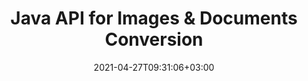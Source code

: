 ---
############################# Static ############################
layout: "product"
date: 2021-04-27T09:31:06+03:00
draft: false

product: "Conversion"
product_tag: "conversion"
platform: "Java"
platform_tag: "java"

############################# Head ############################
head_title: "Java Document Conversion API | Convert PDF Word Excel PPTX HTML Images"
head_description: "Java Document Conversion API. Convert PDF Word DOC DOCX, Excel Worksheet, PPT PPTX, HTML, PSD, MPT MPP, Email MSG EMLX, XML & image file formats."

############################# Header ############################
title: "Java API for Images & Documents Conversion"
description: "‎Native Java API to Integrate Document Conversion Functionality in Java Applications, Supporting 80+ Document & Image File Formats.‎"
button:
    enable: true
    icon: "fas fa-arrow-down"
    label: "Download Free Trial"
    link: "https://downloads.groupdocs.com/conversion/java"

############################# SubMenu ############################
submenu:
    enable: true
    
    left:
        img_alt: "GroupDocs.Conversion for Java"
        image: "https://www.groupdocs.cloud/templates/groupdocs/images/product-logos/groupdocs-conversion-java.png"
        product: "GroupDocs.Conversion"
        platform: "Java"

    middle:
        button:
            # button loop
            - link: "#overview"
              text: "Overview"

            # button loop
            - link: "#features"
              text: "Features"

            # button loop
            - link: "#support"
              text: "Support"

            # button loop
            - link: "https://products.groupdocs.app/conversion"
              text: "Live Demo"

            # button loop
            - link: "https://purchase.groupdocs.com/pricing/conversion/java"
              text: "Pricing"

    right:
        link_download: "https://downloads.groupdocs.com/conversion"
        link_learn: "https://docs.groupdocs.com/conversion/java/"
        link_buy: "https://purchase.groupdocs.com"

############################# Overview ############################
overview:
    enable: true
    content: |
      GroupDocs.Conversion for Java combines a powerful set of document conversion APIs to display images and document formats in your Java applications without needing to install additional software. It natively rasterizes the documents and converts them into SVG+HTML+CSS to enhance the quality of document viewing while delivering a true-text, high-fidelity output. Using the document rendering API – quickly view PDF, HTML, XML, Microsoft Office Word, Excel worksheets, PowerPoint presentations, Outlook emails, Visio diagrams, Project, metafiles, images and various other file formats with ease and fewer programming hazards. It can also display password-protected files and allow to get document representation as HTML, image or PDF form after the rendering. Our file conversion library is quite customizable, as it allows you to display the whole ‎document, or render it partially to speed up the process. Through GroupDocs.Conversion for Java ‎API, you can view pages, specific cell range in a spreadsheet or even render an individual ‎document layer in formats, such as, PDF and CAD.  
        
      GroupDocs.Conversion for Java API allows you to ‎render documents with/without annotation or comments for supported file formats.‎ It also enables you to add custom font directories and extract basic document information such as FileType, Extension, Name, PageCount, etc.‎  
        
      GroupDocs.Conversion for Java is compatible with all Java versions and supports popular operating systems (Windows, Linux, macOS) that are capable to run Java runtime.
    tabs:
      enable: true   
      
      ## TAB ONE ##
      tab_one:
        description: |
          Following is an overview of GroupDocs.Conversion for Java:

        right:
          enable: true
          icon: "fab fa-html5"
          title: "Overview"
          content: |
            * Auto-detect File Type
            * Convert Documents
            * Convert Spreadsheets
            * Convert Presentations
            * Convert PDF Documents
            * Convert Raster Images
            * Convert HTML Documents
            * Convert PSD Documents
            * Convert CAD Documents
            * Configure Watermark
            * Apply Password Protection
            * Customized Conversion
      
      ## TAB TWO ##
      tab_two:
        description: |
          GroupDocs.Conversion for Java supports converting between all popular and commonly used [document file formats](https://docs.groupdocs.com/conversion/java/supported-document-formats/).

        left:
          enable: true
          table:
            # table loop
            - title: "Convert From:"
              content: |
                * **Documents**: DOC, DOCX, DOCM, DOT, DOTX, DOTM, RTF, TXT, ODT, OTT
                * **Spreadsheets**: XLS, XLSX, XLSM, XLSB, XLT, XLTX, XLTM, XLAM, CSV, XLS2003, Excel95, ODS, TSV, FODS
                * **Presentations**: PPT, PPTX, PPS, PPSX, ODP, POT, POTM, POTX, PPTM, PPSM
                * **Images**: TIF, TIFF, JPG, JPEG, PNG, GIF, BMP, ICO, CMX, DIB, JPC, JPEG2000, JPEG-LS
                * **Portable**: PDF, XPS, OXPS, EPUB
                * **PostScript**: EPS, PS, PSL
                * **HTML**: HTM, HTML, MHTML
                * **Diagrams**: VSD, VSDX, VSS, VST, VSX, VTX, VDW, VDX, SVG, VSDM, VSSM, VSTM
                * **Project**: MPT, MPP, MPX
                * **Outlook**: PST, OST
                * **Email**: MSG, EML, EMLX
                * **AutoCAD**: DXF, DWG, DWT, STL, DWF, IFC
                * **PostScript**: EPS, PS, PSL, CGM
                * **CorelDRAW**: CDR
                * **XML**: XSLT
                * **LaTex**: LaTex
                * **Other**: VCF, OTG, MD

        right:
          enable: true
          table:
            # table loop
            - title: "Convert To:"
              content: |
                * **Documents**: DOC, DOCX, DOCM, DOT, DOTX, DOTM, RTF, TXT, ODT, OTT
                * **Spreadsheets**: XLS, XLSX, XLSM, XLSB, CSV, XLS2003, TSV, XLTX, ODS, XLAM, FODS, DIF, SXC
                * **Presentations**: PPT, PPTX, PPS, PPSX, ODP, POTX, POTM, PPTM, PPSM, FODP
                * **Images**: TIF, TIFF, JPG, JPEG, PNG, GIF, BMP, ICO, JPEG2000
                * **Metafiles**: EMF, WMF, EMZ, WMZ
                * **Diagrams**: SVGZ
                * **Portable**: PDF, XPS
                * **HTML**: HTM, HTML, MHTML
                * **Other**: MD

      ## TAB THREE ##
      tab_three:
        description: |
          GroupDocs.Conversion for Java supports following Operating Systems, Frameworks & Package Managers:‎
        
        left:
          enable: true
          table:
            # table loop
            - icon: "fab fa-windows"
              title: "Operating Systems"
              content: |
                * Microsoft Windows Desktop
                * Microsoft Windows Server
                * Linux
                * MacOS

            # table loop
            - icon: "fas fa-code"
              title: "Supported Frameworks"
              content: |
                * Java 7 (1.7) and above

        right:
          enable: true
          table:
            # table loop
            - icon: "fas fa-cogs"
              title: "Development Environments"
              content: |
                * NetBeans
                * IntelliJ IDEA
                * Eclipse
            # table loop
            - icon: "fas fa-tools"
              title: "Build Automation Tool"
              content: |
                * Maven

############################# Features ############################
features:
    enable: true
    title: "GroupDocs.Conversion for Java Features"

    feature:
      # feature loop
      - icon: "fas fa-copy"
        content: "Easy Integration & Metered Licensing"

      # feature loop
      - icon: "fas fa-eye"
        content: "Apply Default Zoom while Conversion to Words, Slides or Cells"

      # feature loop
      - icon: "fas fa-bolt"
        content: "Conversion to/from most Popular Raster Image Formats & Specify Image DPI, Height & Width"
      
      # feature loop
      - icon: "fas fa-file-powerpoint"
        content: "Ability to Grayscale PDF, Rotate PDF & Image while Converting"

      # feature loop
      - icon: "fas fa-code"
        content: "Set & Specify Watermark in Converted Document as Background"

      # feature loop
      - icon: "fas fa-cloud"
        content: "Configure Watermark Transparency & Custom Font Directories"

      # feature loop
      - icon: "fas fa-remove-format"
        content: "Specify Default Font to Replace Missing Fonts while Converting Documents & Spreadsheets"

      # feature loop
      - icon: "fas fa-comment-slash"
        content: "Convert and Get Output as Path or IO Stream‎"

      # feature loop
      - icon: "fas fa-location-arrow"
        content: "Delete Comments from Slides during Conversion & Keep Grid-lines while Converting Spreadsheet"

      # feature loop
      - icon: "fas fa-border-all"
        content: "Specify Cell Range in Spreadsheet for Conversion & Convert Specific Pages of Document into PDF"

      # feature loop
      - icon: "fas fa-wrench"
        content: "Convert Spreadsheet by Skipping Empty Rows and Columns & Show Hidden Sheets"

      # feature loop
      - icon: "fas fa-columns"
        content: "Count Total Pages of a Document & Specify Document Password during Conversion"

      # feature loop
      - icon: "fas fa-file-word"
        content: "Option to Delete PDF Annotations"

      # feature loop
      - icon: "fas fa-envelope"
        content: "Auto-detection of Source Document Type & Get All Possible Conversions during Streamed Conversion"

      # feature loop
      - icon: "fas fa-print"
        content: "Get Each Page in Separate Stream during HTML Conversion"

      # feature loop
      - icon: "fas fa-file-archive"
        content: "Convert Word Documents with Track Changes & Show/Hide Markup"

      # feature loop
      - icon: "fas fa-lock"
        content: "Get all Layouts for CAD Document Type & Specify which Layout to convert from a CAD Document"

      # feature loop
      - icon: "fas fa-file-code"
        content: "Set Specific Width and Height for each Layout from a CAD Document"
      
      # feature loop
      - icon: "fas fa-fill-drip"
        content: "Set the Time Zone of the SENT Field When Converting from Email"

      # feature loop
      - icon: "fas fa-file-excel"
        content: "Convert Multi-page TIFF Image File to PDF"

      # feature loop
      - icon: "fas fa-heading"
        content: "Adjust Brightness, Contrast & Gamma when Converting a Document to Image"

      # feature loop
      - icon: "fas fa-project-diagram"
        content: "Convert XML Documents without Transformation"

      # feature loop
      - icon: "fas fa-cube"
        content: "Convert Attachments from a Mail Document"

    more_feature:
      # more_feature_loop
      - title: "Read Document from URL or Path for Conversion"
        content: |
          Using GroupDocs.Conversion for Java API, you can read input document from a file path as well as a URL. While you can save the output document as a file or sent the output directly into a stream.
      
      # more_feature_loop
      - title: "Easy Document Format Conversion using Java"
        content: |
          You can convert file format of a multitude of document types using GroupDocs.Conversion for Java API. Here you are presented with a few lines of code to perform a basic document conversion using Java.

          ```java
          ConversionConfig config = new ConversionConfig();
          //set storage folder
          config.setStoragePath(storagePath);

          ConversionHandler conversionHandler = new ConversionHandler(config);
          ImageSaveOptions saveOptions = new ImageSaveOptions();
          saveOptions.setConvertFileType(ImageSaveOptions.ImageFileType.PSD);
          PsdOptions psdOptions = new PsdOptions();
          psdOptions.setColorMode(PsdOptions.ColorModes.GRAYSCALE);
          psdOptions.setCompressionMethod(PsdOptions.CompressionMethods.RAW);
          ConvertedDocument result = conversionHandler. convert(sourceFileName, saveOptions);
          result.save(sourceFileName + "." + result.getFileType());
          ```

      # more_feature_loop
      - title: "Comprehensive Technical Support"
        content: "GroupDocs.Conversion for Java is a simple and to-the-point API that you can integrate into your Java-based applications pretty easily. However, to get you up and running in no time, we also provide easy to follow code samples and comprehensive API documentation.‎"

############################# Support ############################
support:
    enable: true

############################# Solutions ############################
solutions:
    enable: true
    title: "GroupDocs.Conversion offers document viewing APIs for other popular development environments"

    solution:
        # solution loop
        - img_alt: "GroupDocs.Conversion for .NET"
          image: "https://www.groupdocs.cloud/templates/groupdocs/images/product-logos/groupdocs-conversion-net.png"
          product: "GroupDocs.Conversion"
          platform: ".NET"
          link: "/conversion/net/"

############################# Back to top ###############################
back_to_top:
  enable: true
---
